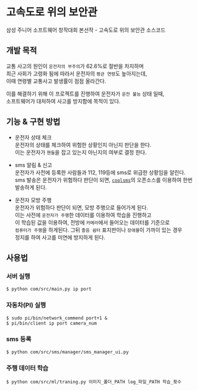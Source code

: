 # 고속도로 위의 보안관
삼성 주니어 소프트웨어 창작대회 본선작 - 고속도로 위의 보안관 소스코드

## 개발 목적
교통 사고의 원인이 `운전자의 부주의`가 62.6%로 절반을 차지하며  
최근 사회가 고령화 됨에 따라서 운전자의 `평균 연령`도 높아지는데,  
이때 연령별 교통사고 발생률이 점점 올라간다.

이를 해결하기 위해 이 프로젝트를 진행하여 운전자가 `운전 불능` 상태 일때,  
소프트웨어가 대처하여 사고를 방지함에 목적이 있다.

## 기능 & 구현 방법
* 운전자 상태 체크  
  운전자의 상태를 체크하여 위험한 상황인지 아닌지 판단을 한다.   
  이는 운전자가 `핸들`을 잡고 있는지 아닌지의 여부로 결정 한다.

* sms 알림 & 신고  
  운전자가 사전에 등록한 사람들과 112, 119등에 sms로 위급한 상황임을 알린다.  
  sms 발송은 운전자가 위험하다 판단이 되면, [`coolsms`](http://open.coolsms.co.kr)의 오픈소스를 이용하여
  한번 발송하게 된다.

* 운전자 모방 주행  
  운전자가 위험하다 판단이 되면, 모방 주행으로 들어가게 된다.  
  이는 사전에 `운전자가 주행`한 데이터를 이용하여 학습을 진행하고  
  이 학습된 값을 이용하여, 전방에 `카메라`에서 들어오는 데이터를 기준으로  
  `컴퓨터가 주행`을 하게된다. 그뒤 `졸음 쉼터` 표지판이나 `장애물`이 가까이 있는 경우  
  정지를 하여 사고를 미연에 방지하게 된다.


## 사용법

### 서버 실행
```
$ python com/src/main.py ip port
```

### 자동차(PI) 실행
```
$ sudo pi/bin/network_commend port+1 &
$ pi/bin/client ip port camera_num
```

### sms 등록
```
$ python com/src/sms/manager/sms_manager_ui.py
```

### 주행 데이터 학습
```
$ python com/src/ml/traning.py 이미지_폴더_PATH log_파일_PATH 학습_횟수
```
